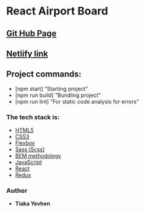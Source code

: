 # React Airport Board

## [Git Hub Page](https://github.com/YevhenTiaka/flights-list)

## [Netlify link](https://heuristic-bhaskara-b9f785.netlify.app)

## Project commands:

- [npm start] "Starting project"
- [npm run build] "Bundling project"
- [npm run lint] "For static code analysis for errors"

### The tech stack is:

- [HTML5](https://en.wikipedia.org/wiki/HTML5)
- [CSS3](https://en.wikipedia.org/wiki/Cascading_Style_Sheets)
- [Flexbox](https://en.wikipedia.org/wiki/CSS_Flexible_Box_Layout)
- [Sass (Scss)](https://sass-lang.com/)
- [BEM methodology](https://en.bem.info/methodology/)
- [JavaScript](https://en.wikipedia.org/wiki/JavaScript)
- [React](https://en.reactjs.org)
- [Redux](https://redux.js.org)

### Author

- **Tiaka Yevhen**
